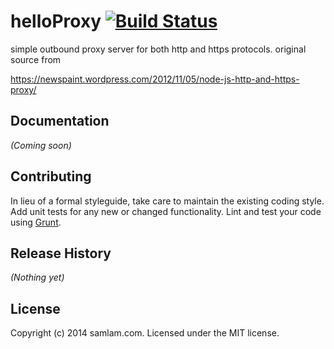 # helloProxy [![Build Status](https://secure.travis-ci.org/samlam/helloproxy.png?branch=master)](https://travis-ci.org/samlam/helloProxy)

simple outbound proxy server for both http and https protocols. original source from


https://newspaint.wordpress.com/2012/11/05/node-js-http-and-https-proxy/


## Documentation
_(Coming soon)_

## Contributing
In lieu of a formal styleguide, take care to maintain the existing coding style. Add unit tests for any new or changed functionality. Lint and test your code using [Grunt](http://gruntjs.com/).

## Release History
_(Nothing yet)_

## License
Copyright (c) 2014 samlam.com. Licensed under the MIT license.

